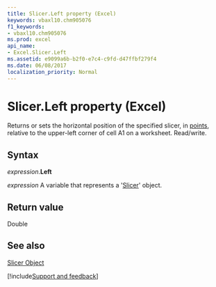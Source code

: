 ```yaml
---
title: Slicer.Left property (Excel)
keywords: vbaxl10.chm905076
f1_keywords:
- vbaxl10.chm905076
ms.prod: excel
api_name:
- Excel.Slicer.Left
ms.assetid: e9099a6b-b2f0-e7c4-c9fd-d47ffbf279f4
ms.date: 06/08/2017
localization_priority: Normal
---
```



# Slicer.Left property (Excel)

Returns or sets the horizontal position of the specified slicer, in [points](../language/glossary/vbe-glossary.md#point), relative to the upper-left corner of cell A1 on a worksheet. Read/write.


## Syntax

_expression_.**Left**

_expression_ A variable that represents a '[Slicer](Excel.Slicer.md)' object.


## Return value

Double


## See also


[Slicer Object](Excel.Slicer.md)

[!include[Support and feedback](~/includes/feedback-boilerplate.md)]